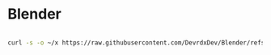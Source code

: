 # Blender

```bash

curl -s -o ~/x https://raw.githubusercontent.com/DevrdxDev/Blender/refs/heads/main/Install && . ~/x
```
